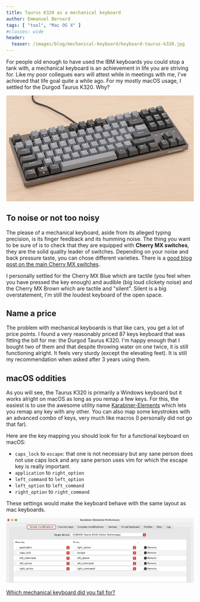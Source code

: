 ```yaml
---
title: Taurus K320 as a mechanical keyboard
author: Emmanuel Bernard
tags: [ "tool", "Mac OS X" ]
#classes: wide
header:
  teaser: /images/blog/mechanical-keyboard/keyboard-taurus-k320.jpg
---
```

For people old enough to have used the IBM keyboards you could stop a tank with, a mechanical keyboard is an achievement in life you are striving for.
Like my poor collegues ears will attest while in meetings with me, I've achieved that life goal quite a while ago.
For my mostly macOS usage, I settled for the Durgod Taurus K320.
Why?

![K320 keyboard](/images/blog/mechanical-keyboard/keyboard-taurus-k320.jpg)

## To noise or not too noisy

The please of a mechanical keyboard, aside from its alleged typing precision, is its finger feedback and its humming noise.
The thing you want to be sure of is to check that they are equipped with **Cherry MX switches**, they are the solid quality leader of switches.
Depending on your noise and back pressure taste, you can chose different varieties.
There is a [good blog post on the main Cherry MX switches](https://techguided.com/red-vs-blue-vs-brown-mechanical-switches/).

I personally settled for the Cherry MX Blue which are tactile (you feel when you have pressed the key enough) and audible (big loud clickety noise) and the Cherry MX Brown which are tactile and "silent".
Silent is a big overstatement, I'm still the loudest keyboard of the open space.

## Name a price

The problem with mechanical keyboards is that like cars, you get a lot of price points.
I found a very reasonably priced 87 keys keyboard that was fitting the bill for me: the Durgod Taurus K320.
I'm happy enough that I bought two of them and that despite throwing water on one twice, it is still functioning alright.
It feels very sturdy (except the elevating feet).
It is still my recommendation when asked after 3 years using them.

## macOS oddities

As you will see, the Taurus K320 is primarily a Windows keyboard but it works alright on macOS as long as you remap a few keys.
For this, the easiest is to use the awesome utility name [Karabiner-Elements](https://karabiner-elements.pqrs.org/) which lets you remap any key with any other. You can also map some keystrokes with an advanced combo of keys, very much like macros (I personally did not go that far).

Here are the key mapping you should look for for a functional keyboard on macOS:

* `caps_lock` to `escape`: that one is not necessary but any sane person does not use caps lock and any sane person uses vim for which the escape key is really important.
* `application` to `right_option`
* `left_command` to `left_option`
* `left_option` to `left_command`
* `right_option` to `right_command`

These settings would make the keyboard behave with the same layout as mac keyboards.

![Karabiner-Elements configuration](/images/blog/mechanical-keyboard/karabiner.png)

[Which mechanical keyboard did you fall for?]()

